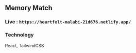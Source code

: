 ## Memory Match

### Live : ```https://heartfelt-malabi-21d676.netlify.app/```

### Technology
React, TailwindCSS